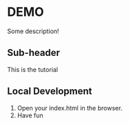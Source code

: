 # DEMO

Some description!

## Sub-header

This is the tutorial

## Local Development

1. Open your index.html in the browser.
2. Have fun 